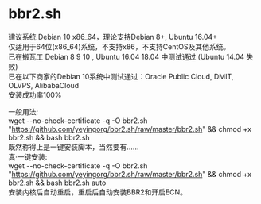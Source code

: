 # bbr2.sh

建议系统 Debian 10 x86_64，理论支持Debian 8+, Ubuntu 16.04+  
仅适用于64位(x86_64)系统，不支持x86，不支持CentOS及其他系统。  
已在搬瓦工 Debian 8 9 10 , Ubuntu 16.04 18.04 中测试通过 (Ubuntu 14.04 失败)  
已在以下商家的Debian 10系统中测试通过：Oracle Public Cloud, DMIT, OLVPS, AlibabaCloud  
安装成功率100%  
    
一般用法:  
wget --no-check-certificate -q -O bbr2.sh "https://github.com/yeyingorg/bbr2.sh/raw/master/bbr2.sh" && chmod +x bbr2.sh && bash bbr2.sh  
既然称得上是一键安装脚本，当然要有......  
真·一键安装:  
wget --no-check-certificate -q -O bbr2.sh "https://github.com/yeyingorg/bbr2.sh/raw/master/bbr2.sh" && chmod +x bbr2.sh && bash bbr2.sh auto  
安装内核后自动重启，重启后自动安装BBR2和开启ECN。
